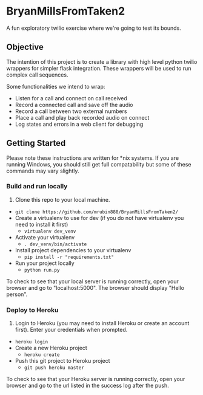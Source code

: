 # BryanMillsFromTaken2
A fun exploratory twilio exercise where we're going to test its bounds.

## Objective
The intention of this project is to create a library with high level python twilio wrappers for simpler flask integration. These wrappers will be used to run complex call sequences.

Some functionalities we intend to wrap:
* Listen for a call and connect on call received
* Record a connected call and save off the audio
* Record a call between two external numbers
* Place a call and play back recorded audio on connect
* Log states and errors in a web client for debugging

## Getting Started
Please note these instructions are written for *nix systems. If you are running Windows, you should still get full compatability but some of these commands may vary slightly.

### Build and run locally
1. Clone this repo to your local machine.
  * `git clone https://github.com/mrubin888/BryanMillsFromTaken2/`
* Create a virtualenv to use for dev (if you do not have virtualenv you need to install it first)
  * `virtualenv dev_venv`
* Activate your virtualenv
  * `. dev_venv/bin/activate`
* Install project dependencies to your virtualenv
  * `pip install -r "requirements.txt"`
* Run your project locally
  * `python run.py`

To check to see that your local server is running correctly, open your browser and go to "localhost:5000". The browser should display "Hello person".

### Deploy to Heroku
1. Login to Heroku (you may need to install Heroku or create an account first). Enter your credentials when prompted.
  * `heroku login`
* Create a new Heroku project
  * `heroku create`
* Push this git project to Heroku project
  * `git push heroku master`

To check to see that your Heroku server is running correctly, open your browser and go to the url listed in the success log after the push.
